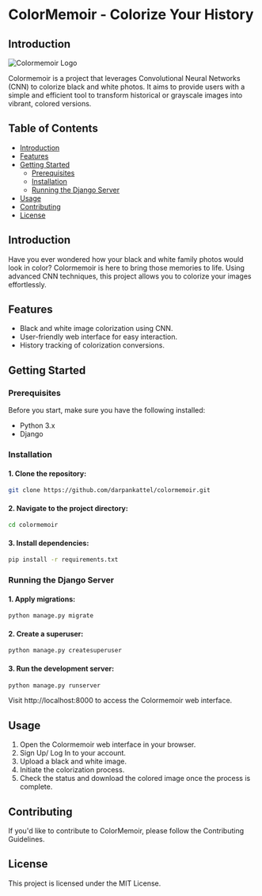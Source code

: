 
# ColorMemoir - Colorize Your History
## Introduction
![Colormemoir Logo](https://cdn.discordapp.com/attachments/1141406483062464543/1200781243382497330/logo-no-background.png?ex=65c76dad&is=65b4f8ad&hm=ce95f2ea5ecc4ef463794b6ef0d7a28f270ca1455a0a63bcc52351df94235dae&)

Colormemoir is a project that leverages Convolutional Neural Networks (CNN) to colorize black and white photos. It aims to provide users with a simple and efficient tool to transform historical or grayscale images into vibrant, colored versions.

## Table of Contents
- [Introduction](#introduction)
- [Features](#features)
- [Getting Started](#getting-started)
  - [Prerequisites](#prerequisites)
  - [Installation](#installation)
  - [Running the Django Server](#running-the-django-server)
- [Usage](#usage)
- [Contributing](#contributing)
- [License](#license)

## Introduction

Have you ever wondered how your black and white family photos would look in color? Colormemoir is here to bring those memories to life. Using advanced CNN techniques, this project allows you to colorize your images effortlessly.

## Features

- Black and white image colorization using CNN.
- User-friendly web interface for easy interaction.
- History tracking of colorization conversions.

## Getting Started

### Prerequisites

Before you start, make sure you have the following installed:

- Python 3.x
- Django

### Installation

#### 1. Clone the repository:

   ```bash
   git clone https://github.com/darpankattel/colormemoir.git
   ```
#### 2. Navigate to the project directory:

```bash
cd colormemoir
```

#### 3. Install dependencies:

```bash
pip install -r requirements.txt
```

### Running the Django Server
#### 1. Apply migrations:

```bash
python manage.py migrate
```

#### 2. Create a superuser:

```bash
python manage.py createsuperuser
```

#### 3. Run the development server:

```bash
python manage.py runserver
```

Visit http://localhost:8000 to access the Colormemoir web interface.

## Usage
1. Open the Colormemoir web interface in your browser.
2. Sign Up/ Log In to your account.
3. Upload a black and white image.
4. Initiate the colorization process.
5. Check the status and download the colored image once the process is complete.

## Contributing
If you'd like to contribute to ColorMemoir, please follow the Contributing Guidelines.

## License
This project is licensed under the MIT License.